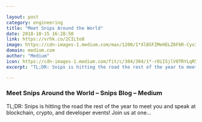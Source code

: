 ```yaml
---

layout: post
category: engineering
title: "Meet Snips Around the World"
date: 2018-10-15 16:28:50
link: https://vrhk.co/2CILto8
image: https://cdn-images-1.medium.com/max/1200/1*XlB5FZMeHELZ8F6R-Cyx3Q.png
domain: medium.com
author: "Medium"
icon: https://cdn-images-1.medium.com/fit/c/304/304/1*-r0iISjlV0TRYLqR5tZ8UQ.png
excerpt: "TL;DR: Snips is hitting the road the rest of the year to meet you and speak at blockchain, crypto, and developer events! Join us at one…"

---
```


### Meet Snips Around the World – Snips Blog – Medium

TL;DR: Snips is hitting the road the rest of the year to meet you and speak at blockchain, crypto, and developer events! Join us at one…